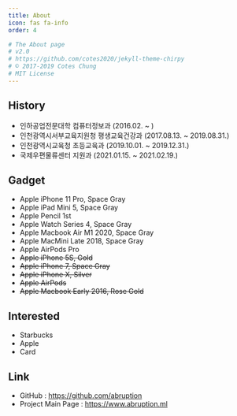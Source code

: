 ```yaml
---
title: About
icon: fas fa-info
order: 4

# The About page
# v2.0
# https://github.com/cotes2020/jekyll-theme-chirpy
# © 2017-2019 Cotes Chung
# MIT License
---
```



## History
- 인하공업전문대학 컴퓨터정보과 (2016.02. ~ )
- 인천광역시서부교육지원청 평생교육건강과 (2017.08.13. ~ 2019.08.31.)
- 인천광역시교육청 초등교육과 (2019.10.01. ~ 2019.12.31.)
- 국제우편물류센터 지원과 (2021.01.15. ~ 2021.02.19.)   

## Gadget
- Apple iPhone 11 Pro, Space Gray
- Apple iPad Mini 5, Space Gray
- Apple Pencil 1st
- Apple Watch Series 4, Space Gray
- Apple Macbook Air M1 2020, Space Gray
- Apple MacMini Late 2018, Space Gray
- Apple AirPods Pro   
- ~~Apple iPhone 5S, Gold~~
- ~~Apple iPhone 7, Space Gray~~
- ~~Apple iPhone X, Silver~~
- ~~Apple AirPods~~
- ~~Apple Macbook Early 2016, Rose Gold~~

## Interested
- Starbucks
- Apple
- Card

## Link
- GitHub : <https://github.com/abruption>
- Project Main Page : <https://www.abruption.ml>
